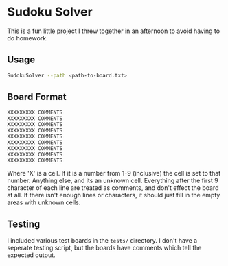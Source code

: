 # Sudoku Solver
This is a fun little project I threw together in an afternoon to avoid
having to do homework.

## Usage
```bash
SudokuSolver --path <path-to-board.txt>
```

## Board Format
```
XXXXXXXXX COMMENTS
XXXXXXXXX COMMENTS
XXXXXXXXX COMMENTS
XXXXXXXXX COMMENTS
XXXXXXXXX COMMENTS
XXXXXXXXX COMMENTS
XXXXXXXXX COMMENTS
XXXXXXXXX COMMENTS
XXXXXXXXX COMMENTS
```

Where 'X' is a cell. If it is a number from 1-9 (inclusive) the cell is set
to that number. Anything else, and its an unknown cell. Everything after the
first 9 character of each line are treated as comments, and don't effect the
board at all. If there isn't enough lines or characters, it should just fill
in the empty areas with unknown cells.

## Testing
I included various test boards in the ```tests/``` directory. I don't have a
seperate testing script, but the boards have comments which tell the expected
output.